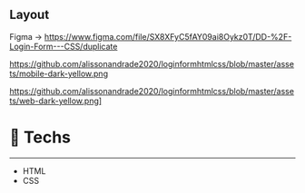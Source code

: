 ## Layout

Figma -> https://www.figma.com/file/SX8XFyC5fAY09ai8Oykz0T/DD-%2F-Login-Form---CSS/duplicate

[https://github.com/alissonandrade2020/loginformhtmlcss/blob/master/assets/mobile-dark-yellow.png
](https://github.com/alissonandrade2020/loginformhtmlcss/blob/master/assets/mobile-dark-yellow.png?raw=true)

https://github.com/alissonandrade2020/loginformhtmlcss/blob/master/assets/web-dark-yellow.png]

# 🚀 **Techs**

---

- HTML
- CSS

